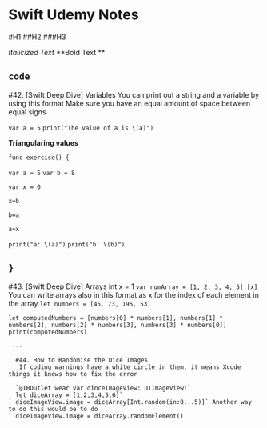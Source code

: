 # Swift Udemy Notes 

#H1
##H2
###H3

*Italicized Text*
**Bold Text **

`code`
---
#42. [Swift Deep Dive] Variables
You can print out a string and a variable by using this format 
Make sure you have an equal amount of space between equal signs

`var a = 5`
`print("The value of a is \(a)")`

**Triangularing values**

`func exercise() {`

  `var a = 5`
    `var b = 8`
   
`var x = 0`

`x=b`

`b=a`

`a=x`

 `print("a: \(a)")`
 `print("b: \(b)")`
    
`}`
---
#43. [Swift Deep Dive] Arrays
int x = 1
`var numArray = [1, 2, 3, 4, 5] [x]`
 You can write arrays also in this format as x for the index of each element in the array 
`let numbers = [45, 73, 195, 53]`

  `let computedNumbers = [numbers[0] * numbers[1], numbers[1] * numbers[2], numbers[2] * numbers[3], numbers[3] * numbers[0]]`
    `print(computedNumbers)`

    
    
    
  
    
   
     ---
     
      #44. How to Randomise the Dice Images   
       If coding warnings have a white circle in them, it means Xcode things it knows how to fix the error
       
      `@IBOutlet wear var dinceImageView: UIImageView!`
      let diceArray = [1,2,3,4,5,6]`
    ` diceImageView.image = diceArray[Int.random(in:0...5)]` Another way to do this would be to do 
    ` diceImageView.image = diceArray.randomElement()
   
                          

